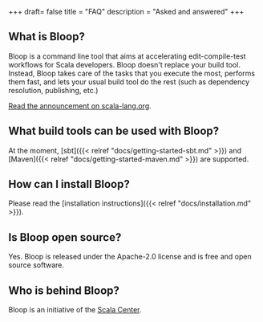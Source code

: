+++
draft= false
title = "FAQ"
description = "Asked and answered"
+++

## What is Bloop?

Bloop is a command line tool that aims at accelerating edit-compile-test workflows for Scala
developers. Bloop doesn't replace your build tool. Instead, Bloop takes care of the tasks that you
execute the most, performs them fast, and lets your usual build tool do the rest (such as dependency
resolution, publishing, etc.)

[Read the announcement on 
scala-lang.org](https://www.scala-lang.org/blog/2017/11/30/bloop-release.html).

## What build tools can be used with Bloop?

At the moment, [sbt]({{< relref "docs/getting-started-sbt.md" >}}) and
[Maven]({{< relref "docs/getting-started-maven.md" >}}) are supported.

## How can I install Bloop?

Please read the [installation instructions]({{< relref "docs/installation.md" >}}).

## Is Bloop open source?

Yes. Bloop is released under the Apache-2.0 license and is free and open source software.

## Who is behind Bloop?

Bloop is an initiative of the [Scala Center](https://scala.epfl.ch).
